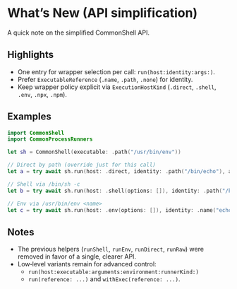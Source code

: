 # What’s New (API simplification)

A quick note on the simplified CommonShell API.

## Highlights

- One entry for wrapper selection per call: `run(host:identity:args:)`.
- Prefer `ExecutableReference` (`.name`, `.path`, `.none`) for identity.
- Keep wrapper policy explicit via `ExecutionHostKind` (`.direct`, `.shell`, `.env`, `.npx`, `.npm`).

## Examples

```swift
import CommonShell
import CommonProcessRunners

let sh = CommonShell(executable: .path("/usr/bin/env"))

// Direct by path (override just for this call)
let a = try await sh.run(host: .direct, identity: .path("/bin/echo"), args: ["hello"])

// Shell via /bin/sh -c
let b = try await sh.run(host: .shell(options: []), identity: .path("/bin/sh"), args: ["echo hi"])

// Env via /usr/bin/env <name>
let c = try await sh.run(host: .env(options: []), identity: .name("echo"), args: ["ok"])
```

## Notes

- The previous helpers (`runShell`, `runEnv`, `runDirect`, `runRaw`) were removed in favor of a single, clearer API.
- Low‑level variants remain for advanced control:
  - ``run(host:executable:arguments:environment:runnerKind:)``
  - ``run(reference: ...)`` and `withExec(reference: ...)`.
